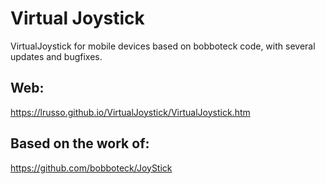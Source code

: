 # Virtual Joystick

VirtualJoystick for mobile devices based on bobboteck code, with several updates and bugfixes.

## Web:

https://lrusso.github.io/VirtualJoystick/VirtualJoystick.htm

## Based on the work of:

https://github.com/bobboteck/JoyStick
